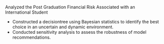 Analyzed the Post Graduation Financial Risk Associated with an International Student
- Constructed a decisiontree using Bayesian statistics to identify the best choice in an uncertain and dynamic environment. 
-  Conducted sensitivity analysis to assess the robustness of model recommendations.
